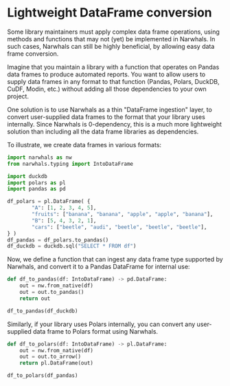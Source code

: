 # Lightweight DataFrame conversion

Some library maintainers must apply complex data frame operations, using methods and functions that may not (yet) be implemented in Narwhals. In such cases, Narwhals can still be highly beneficial, by allowing easy data frame conversion.

Imagine that you maintain a library with a function that operates on Pandas data frames to produce automated reports. You want to allow users to supply data frames in any format to that function (Pandas, Polars, DuckDB, CuDF, Modin, etc.) without adding all those dependencies to your own project.

One solution is to use Narwhals as a thin "DataFrame ingestion" layer, to convert user-supplied data frames to the format that your library uses internally. Since Narwhals is 0-dependency, this is a much more lightweight solution than including all the data frame libraries as dependencies.

To illustrate, we create data frames in various formats:

```python exec="1" source="above"
import narwhals as nw
from narwhals.typing import IntoDataFrame

import duckdb
import polars as pl
import pandas as pd

df_polars = pl.DataFrame( {
        "A": [1, 2, 3, 4, 5],
        "fruits": ["banana", "banana", "apple", "apple", "banana"],
        "B": [5, 4, 3, 2, 1],
        "cars": ["beetle", "audi", "beetle", "beetle", "beetle"],
} )
df_pandas = df_polars.to_pandas()
df_duckdb = duckdb.sql("SELECT * FROM df")
```

Now, we define a function that can ingest any data frame type supported by Narwhals, and convert it to a Pandas DataFrame for internal use:

```python exec="1" source="above"
def df_to_pandas(df: IntoDataFrame) -> pd.DataFrame:
    out = nw.from_native(df)
    out = out.to_pandas()
    return out

df_to_pandas(df_duckdb)
```

Similarly, if your library uses Polars internally, you can convert any user-supplied data frame to Polars format using Narwhals.

```python exec="1" source="above"
def df_to_polars(df: IntoDataFrame) -> pl.DataFrame:
    out = nw.from_native(df)
    out = out.to_arrow()
    return pl.DataFrame(out)

df_to_polars(df_pandas)
```

